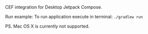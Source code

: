 CEF integration for Desktop Jetpack Compose.

Run example:
To run application execute in terminal: ``./gradlew run``

PS. Mac OS X is currently not supported.
